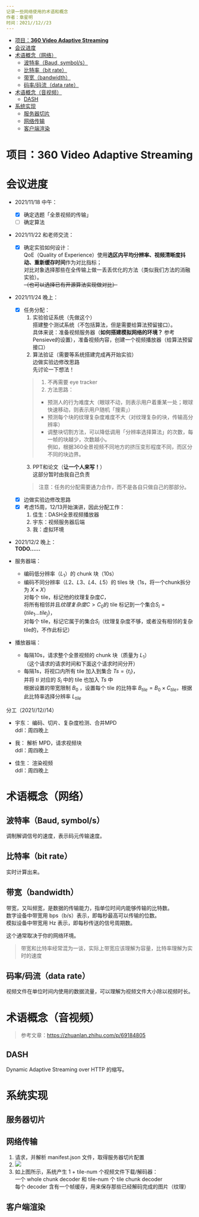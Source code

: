 ```yaml
---
记录一些网络使用的术语和概念  
作者：章星明  
时间：2021//12//23  
---
```



- [项目：**360 Video Adaptive Streaming**](#项目360-video-adaptive-streaming)
- [会议进度](#会议进度)
- [术语概念（网络）](#术语概念网络)
  - [波特率（Baud, symbol/s）](#波特率baud-symbols)
  - [比特率（bit rate）](#比特率bit-rate)
  - [带宽（bandwidth）](#带宽bandwidth)
  - [码率/码流（data rate）](#码率码流data-rate)
- [术语概念（音视频）](#术语概念音视频)
  - [DASH](#dash)
- [系统实现](#系统实现)
  - [服务器切片](#服务器切片)
  - [网络传输](#网络传输)
  - [客户端渲染](#客户端渲染)

# 项目：**360 Video Adaptive Streaming**

# 会议进度

- 2021/11/18 中午：  
  - [x] 确定选题「全景视频的传输」  
  - [ ] 确定算法
- 2021/11/22 和老师交流：
  - [x] 确定实验如何设计：  
      QoE（Quality of Experience）使用**选区内平均分辨率、视频清晰度抖动、重新缓存时间**作为对比指标；  
      对比对象选择那些在全传输上做一丢丢优化的方法（类似我们方法的消融实验）。  
      ~~（也可以选择已有开源算法实现做对比）~~
- 2021/11/24 晚上：
  - [x] 任务分配：  
      1. 实验验证系统（先做这个）  
         搭建整个测试系统（不包括算法，但是需要给算法预留接口）。   
         具体来说：准备视频服务器（**如何搭建模拟网络的环境？** 参考Pensieve的设置），准备视频内容，创建一个视频播放器（给算法预留接口）  
      2. 算法验证（需要等系统搭建完成再开始实验）  
         边做实验边修改思路  
         先讨论一下想法！
      > 1. 不再需要 eye tracker
      > 2. 方法思路：
      > - 预测人的行为难度大（眼球不动，则表示用户着重某一处；眼球快速移动，则表示用户随机「搜索」）
      > - 预测每个块的纹理复杂度难度不大（对纹理复杂的块，传输高分辨率）
      > - 调整块切割方法，可以降低调用「分辨率选择算法」的次数，每一帧的块越少，次数越小。  
      例如，根据360全景视频不同地方的挤压变形程度不同，而区分不同的块边界。
      3. PPT和论文（**让一个人来写！**）  
         这部分暂时由我自己负责  
      > 注意：任务的分配需要通力合作，而不是各自只做自己的那部分。
  - [x] 边做实验边修改思路
  - [x] 考虑15周，12/13开始演讲，因此分配工作：  
    1. 佳生：DASH全景视频播放器
    2. 宇东：视频服务器后端
    3. 我：虚拟环境
- 2021/12/2 晚上：  
  **TODO……**

- 服务器端：  
  - 编码低分辨率（$L_1$）的 chunk 块（10s）
  - 编码不同分辨率（$L2、L3、L4、L5$）的 tiles 块（1s，将一个chunk拆分为 $X\times X$）  
    对每个 tile，标记他的纹理复杂度$C$，  
    将所有相邻并且$纹理复杂度C>C_0$的 tile 标记到一个集合$S_i=\{tile_1...tile_j\}$，  
    对每个 tile，标记它属于的集合$S_i$（纹理复杂度不够，或者没有相邻的复杂tile的，不作此标记）

- 播放器端：
  - 每隔10s，请求整个全景视频的 chunk 块（质量为 $L_1$）  
    （这个请求的请求时间和下面这个请求时间分开）
  - 每隔1s，将视口内所有 tile 加入到集合 $Ts=\{t_i\}$，  
    并将 $ti$ 对应的 $S_i$ 中的 tile 也加入 $Ts$ 中  
    根据设置的带宽限制 $B_{0}$ ，设置每个 tile 的比特率 $B_{tile}=B_0 \times C_{tile}$，根据此比特率选择分辨率 $L_{tile}$ 

分工（2021//12//14）

- 宇东：
  编码、切片、复杂度检测、合并MPD  
  ddl：周四晚上

- 我：
  解析 MPD，请求视频块  
  ddl：周四晚上

- 佳生：
  渲染视频  
  ddl：周四晚上

# 术语概念（网络）

## 波特率（Baud, symbol/s）

调制解调信号的速度，表示码元传输速度。

## 比特率（bit rate）

实时计算出来。

## 带宽（bandwidth）

带宽，又叫频宽，是数据的传输能力，指单位时间内能够传输的比特数。  
数字设备中带宽用 bps（b/s）表示，即每秒最高可以传输的位数。  
模拟设备中带宽用 Hz 表示，即每秒传送的信号周期数。

这个通常取决于你的网络环境。

> 带宽和比特率经常混为一谈，实际上带宽应该理解为容量，比特率理解为实时的速度

## 码率/码流（data rate）

视频文件在单位时间内使用的数据流量，可以理解为视频文件大小除以视频时长。


# 术语概念（音视频）

> 参考文章：https://zhuanlan.zhihu.com/p/69184805

## DASH

Dynamic Adaptive Streaming over HTTP 的缩写。


# 系统实现

## 服务器切片


## 网络传输

1. 请求，并解析 manifest.json 文件，取得服务器切片配置
2. <img src='https://tva4.sinaimg.cn/large/006VDfrXgy1gxj4tl7rv1j319p0xs1a2.jpg'>  
3. 如上图所示，系统产生 1 + tile-num 个视频文件下载/解码器：  
   一个 whole chunk decoder 和 tile-num 个 tile chunk decoder  
   每个 decoder 含有一个帧缓存，用来保存那些已经解码完成的图片（纹理）


## 客户端渲染

